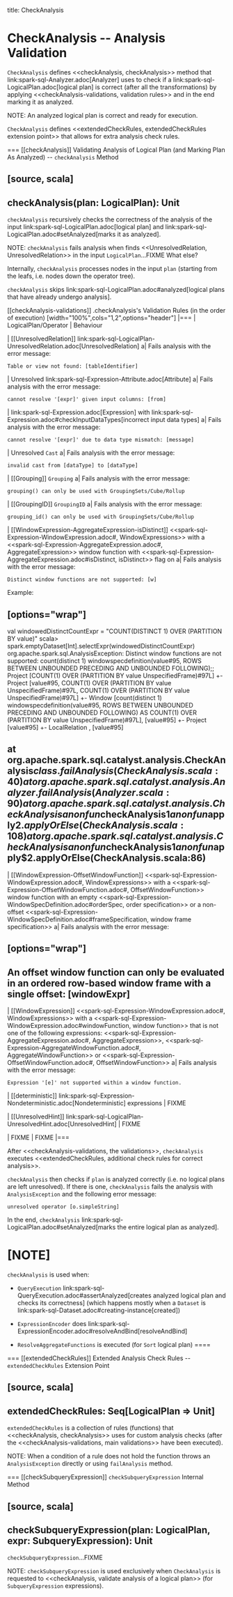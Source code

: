 title: CheckAnalysis

# CheckAnalysis -- Analysis Validation

`CheckAnalysis` defines <<checkAnalysis, checkAnalysis>> method that link:spark-sql-Analyzer.adoc[Analyzer] uses to check if a link:spark-sql-LogicalPlan.adoc[logical plan] is correct (after all the transformations) by applying <<checkAnalysis-validations, validation rules>> and in the end marking it as analyzed.

NOTE: An analyzed logical plan is correct and ready for execution.

`CheckAnalysis` defines <<extendedCheckRules, extendedCheckRules extension point>> that allows for extra analysis check rules.

=== [[checkAnalysis]] Validating Analysis of Logical Plan (and Marking Plan As Analyzed) -- `checkAnalysis` Method

[source, scala]
----
checkAnalysis(plan: LogicalPlan): Unit
----

`checkAnalysis` recursively checks the correctness of the analysis of the input link:spark-sql-LogicalPlan.adoc[logical plan] and link:spark-sql-LogicalPlan.adoc#setAnalyzed[marks it as analyzed].

NOTE: `checkAnalysis` fails analysis when finds <<UnresolvedRelation, UnresolvedRelation>> in the input `LogicalPlan`...FIXME What else?

Internally, `checkAnalysis` processes nodes in the input `plan` (starting from the leafs, i.e. nodes down the operator tree).

`checkAnalysis` skips link:spark-sql-LogicalPlan.adoc#analyzed[logical plans that have already undergo analysis].

[[checkAnalysis-validations]]
.checkAnalysis's Validation Rules (in the order of execution)
[width="100%",cols="1,2",options="header"]
|===
| LogicalPlan/Operator
| Behaviour

| [[UnresolvedRelation]] link:spark-sql-LogicalPlan-UnresolvedRelation.adoc[UnresolvedRelation]
a| Fails analysis with the error message:

```
Table or view not found: [tableIdentifier]
```

| Unresolved link:spark-sql-Expression-Attribute.adoc[Attribute]
a| Fails analysis with the error message:

```
cannot resolve '[expr]' given input columns: [from]
```

| link:spark-sql-Expression.adoc[Expression] with link:spark-sql-Expression.adoc#checkInputDataTypes[incorrect input data types]
a| Fails analysis with the error message:

```
cannot resolve '[expr]' due to data type mismatch: [message]
```

| Unresolved `Cast`
a| Fails analysis with the error message:

```
invalid cast from [dataType] to [dataType]
```

| [[Grouping]] `Grouping`
a| Fails analysis with the error message:

```
grouping() can only be used with GroupingSets/Cube/Rollup
```

| [[GroupingID]] `GroupingID`
a| Fails analysis with the error message:

```
grouping_id() can only be used with GroupingSets/Cube/Rollup
```

| [[WindowExpression-AggregateExpression-isDistinct]] <<spark-sql-Expression-WindowExpression.adoc#, WindowExpressions>> with a <<spark-sql-Expression-AggregateExpression.adoc#, AggregateExpression>> window function with <<spark-sql-Expression-AggregateExpression.adoc#isDistinct, isDistinct>> flag on
a| Fails analysis with the error message:

```
Distinct window functions are not supported: [w]
```

Example:

[options="wrap"]
----
val windowedDistinctCountExpr = "COUNT(DISTINCT 1) OVER (PARTITION BY value)"
scala> spark.emptyDataset[Int].selectExpr(windowedDistinctCountExpr)
org.apache.spark.sql.AnalysisException: Distinct window functions are not supported: count(distinct 1) windowspecdefinition(value#95, ROWS BETWEEN UNBOUNDED PRECEDING AND UNBOUNDED FOLLOWING);;
Project [COUNT(1) OVER (PARTITION BY value UnspecifiedFrame)#97L]
+- Project [value#95, COUNT(1) OVER (PARTITION BY value UnspecifiedFrame)#97L, COUNT(1) OVER (PARTITION BY value UnspecifiedFrame)#97L]
   +- Window [count(distinct 1) windowspecdefinition(value#95, ROWS BETWEEN UNBOUNDED PRECEDING AND UNBOUNDED FOLLOWING) AS COUNT(1) OVER (PARTITION BY value UnspecifiedFrame)#97L], [value#95]
      +- Project [value#95]
         +- LocalRelation <empty>, [value#95]

  at org.apache.spark.sql.catalyst.analysis.CheckAnalysis$class.failAnalysis(CheckAnalysis.scala:40)
  at org.apache.spark.sql.catalyst.analysis.Analyzer.failAnalysis(Analyzer.scala:90)
  at org.apache.spark.sql.catalyst.analysis.CheckAnalysis$$anonfun$checkAnalysis$1$$anonfun$apply$2.applyOrElse(CheckAnalysis.scala:108)
  at org.apache.spark.sql.catalyst.analysis.CheckAnalysis$$anonfun$checkAnalysis$1$$anonfun$apply$2.applyOrElse(CheckAnalysis.scala:86)
----

| [[WindowExpression-OffsetWindowFunction]] <<spark-sql-Expression-WindowExpression.adoc#, WindowExpressions>> with a <<spark-sql-Expression-OffsetWindowFunction.adoc#, OffsetWindowFunction>> window function with an empty <<spark-sql-Expression-WindowSpecDefinition.adoc#orderSpec, order specification>> or a non-offset <<spark-sql-Expression-WindowSpecDefinition.adoc#frameSpecification, window frame specification>>
a| Fails analysis with the error message:

[options="wrap"]
----
An offset window function can only be evaluated in an ordered row-based window frame with a single offset: [windowExpr]
----

| [[WindowExpression]] <<spark-sql-Expression-WindowExpression.adoc#, WindowExpressions>> with a <<spark-sql-Expression-WindowExpression.adoc#windowFunction, window function>> that is not one of the following expressions: <<spark-sql-Expression-AggregateExpression.adoc#, AggregateExpression>>, <<spark-sql-Expression-AggregateWindowFunction.adoc#, AggregateWindowFunction>> or <<spark-sql-Expression-OffsetWindowFunction.adoc#, OffsetWindowFunction>>
a| Fails analysis with the error message:

```
Expression '[e]' not supported within a window function.
```

| [[deterministic]] link:spark-sql-Expression-Nondeterministic.adoc[Nondeterministic] expressions
| FIXME

| [[UnresolvedHint]] link:spark-sql-LogicalPlan-UnresolvedHint.adoc[UnresolvedHint]
| FIXME

| FIXME
| FIXME
|===

After <<checkAnalysis-validations, the validations>>, `checkAnalysis` executes <<extendedCheckRules, additional check rules for correct analysis>>.

`checkAnalysis` then checks if `plan` is analyzed correctly (i.e. no logical plans are left unresolved). If there is one, `checkAnalysis` fails the analysis with `AnalysisException` and the following error message:

```
unresolved operator [o.simpleString]
```

In the end, `checkAnalysis` link:spark-sql-LogicalPlan.adoc#setAnalyzed[marks the entire logical plan as analyzed].

[NOTE]
====
`checkAnalysis` is used when:

* `QueryExecution` link:spark-sql-QueryExecution.adoc#assertAnalyzed[creates analyzed logical plan and checks its correctness] (which happens mostly when a `Dataset` is link:spark-sql-Dataset.adoc#creating-instance[created])

* `ExpressionEncoder` does link:spark-sql-ExpressionEncoder.adoc#resolveAndBind[resolveAndBind]

* `ResolveAggregateFunctions` is executed (for `Sort` logical plan)
====

=== [[extendedCheckRules]] Extended Analysis Check Rules -- `extendedCheckRules` Extension Point

[source, scala]
----
extendedCheckRules: Seq[LogicalPlan => Unit]
----

`extendedCheckRules` is a collection of rules (functions) that <<checkAnalysis, checkAnalysis>> uses for custom analysis checks (after the <<checkAnalysis-validations, main validations>> have been executed).

NOTE: When a condition of a rule does not hold the function throws an `AnalysisException` directly or using `failAnalysis` method.

=== [[checkSubqueryExpression]] `checkSubqueryExpression` Internal Method

[source, scala]
----
checkSubqueryExpression(plan: LogicalPlan, expr: SubqueryExpression): Unit
----

`checkSubqueryExpression`...FIXME

NOTE: `checkSubqueryExpression` is used exclusively when `CheckAnalysis` is requested to <<checkAnalysis, validate analysis of a logical plan>> (for `SubqueryExpression` expressions).
